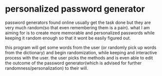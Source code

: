 # personalized password generator

password generators found online usually get the task done but they are very much random(so that even remembering
them is a pain). what I am aiming for is to create more memorable and personalized passwords while keeping it 
random enough so that it wont be easily figured out.

this program will get some words from the user (or randomly pick up words from the dictionary) and begin 
randomization, while keeping and interactive process with the user. the user picks the methods and is
even able to edit the outcome of the password generator(which is advised for further randomness/personalization)
to their will.
